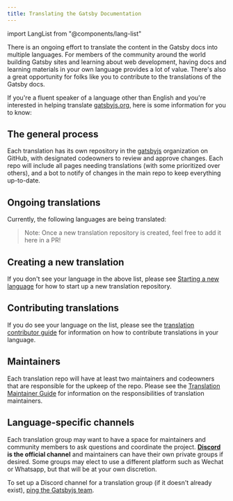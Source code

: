 ```yaml
---
title: Translating the Gatsby Documentation
---
```


import LangList from "@components/lang-list"

There is an ongoing effort to translate the content in the Gatsby docs into multiple languages. For members of the community around the world building Gatsby sites and learning about web development, having docs and learning materials in your own language provides a lot of value. There's also a great opportunity for folks like you to contribute to the translations of the Gatsby docs.

If you're a fluent speaker of a language other than English and you're interested in helping translate [gatsbyjs.org](https://gatsbyjs.org), here is some information for you to know:

## The general process

Each translation has its own repository in the [gatsbyjs](https://github.com/gatsbyjs/) organization on GitHub, with designated codeowners to review and approve changes. Each repo will include all pages needing translations (with some prioritized over others), and a bot to notify of changes in the main repo to keep everything up-to-date.

## Ongoing translations

Currently, the following languages are being translated:

<LangList />

> Note: Once a new translation repository is created, feel free to add it here in a PR!

## Creating a new translation

If you don't see your language in the above list, please see [Starting a new language](/contributing/translation/new-translations/) for how to start up a new translation repository.

## Contributing translations

If you do see your language on the list, please see the [translation contributor guide](/contributing/translation/translators/) for information on how to contribute translations in your language.

## Maintainers

Each translation repo will have at least two maintainers and codeowners that are responsible for the upkeep of the repo. Please see the [Translation Maintainer Guide](/contributing/translation/maintainers/) for information on the responsibilities of translation maintainers.

## Language-specific channels

Each translation group may want to have a space for maintainers and community members to ask questions and coordinate the project. **[Discord](https://gatsby.dev/discord) is the official channel** and maintainers can have their own private groups if desired. Some groups may elect to use a different platform such as Wechat or Whatsapp, but that will be at your own discretion.

To set up a Discord channel for a translation group (if it doesn't already exist), [ping the Gatsbyjs team](/contributing/how-to-contribute/#not-sure-how-to-start-contributing).
